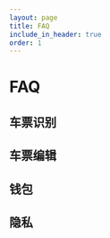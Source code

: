 ```yaml
---
layout: page
title: FAQ
include_in_header: true
order: 1
---
```


# FAQ

## 车票识别

## 车票编辑

## 钱包

## 隐私